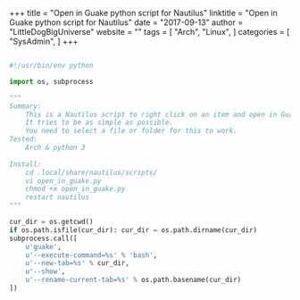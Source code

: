+++ 
title = "Open in Guake python script for Nautilus" 
linktitle = "Open in Guake python script for Nautilus" 
date = "2017-09-13" 
author = "LittleDogBigUniverse"
website = "" 
tags = [ "Arch", "Linux",  ] 
categories = [ "SysAdmin",  ] 
+++ 

```python

#!/usr/bin/env python

import os, subprocess

"""
Summary:
    This is a Nautilus script to right click on an item and open in Guake.  
    It tries to be as simple as possible.  
    You need to select a file or folder for this to work.
Tested:
    Arch & python 3
    
Install:
    cd .local/share/nautilus/scripts/
    vi open_in_guake.py
    chmod +x open_in_guake.py
    restart nautilus
"""

cur_dir = os.getcwd()
if os.path.isfile(cur_dir): cur_dir = os.path.dirname(cur_dir)
subprocess.call([
    u'guake',
    u'--execute-command=%s' % 'bash',
    u'--new-tab=%s' % cur_dir,
    u'--show',
    u'--rename-current-tab=%s' % os.path.basename(cur_dir)
])

```

 
